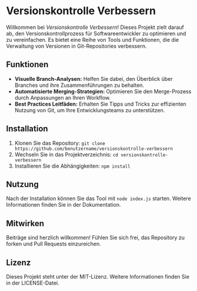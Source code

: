 # Versionskontrolle Verbessern

Willkommen bei *Versionskontrolle Verbessern*! Dieses Projekt zielt darauf ab, den Versionskontrollprozess für Softwareentwickler zu optimieren und zu vereinfachen. Es bietet eine Reihe von Tools und Funktionen, die die Verwaltung von Versionen in Git-Repositories verbessern.

## Funktionen
- **Visuelle Branch-Analysen:** Helfen Sie dabei, den Überblick über Branches und ihre Zusammenführungen zu behalten.
- **Automatisierte Merging-Strategien:** Optimieren Sie den Merge-Prozess durch Anpassungen an Ihren Workflow.
- **Best Practices Leitfäden:** Erhalten Sie Tipps und Tricks zur effizienten Nutzung von Git, um Ihre Entwicklungsteams zu unterstützen.

## Installation
1. Klonen Sie das Repository: `git clone https://github.com/benutzername/versionskontrolle-verbessern`
2. Wechseln Sie in das Projektverzeichnis: `cd versionskontrolle-verbessern`
3. Installieren Sie die Abhängigkeiten: `npm install`

## Nutzung
Nach der Installation können Sie das Tool mit `node index.js` starten. Weitere Informationen finden Sie in der Dokumentation.

## Mitwirken
Beiträge sind herzlich willkommen! Fühlen Sie sich frei, das Repository zu forken und Pull Requests einzureichen.

## Lizenz
Dieses Projekt steht unter der MIT-Lizenz. Weitere Informationen finden Sie in der LICENSE-Datei.